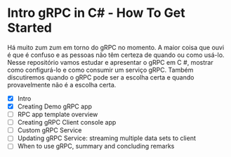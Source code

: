 # Intro gRPC in C# - How To Get Started


Há muito zum zum em torno do gRPC no momento. A maior coisa que ouvi é que é confuso e as pessoas não têm certeza de quando ou como usá-lo. Nesse repositório vamos estudar e apresentar o gRPC em C #, mostrar como configurá-lo e como consumir um serviço gRPC. Também discutiremos quando o gRPC pode ser a escolha certa e quando provavelmente não é a escolha certa. 

- [x] Intro
- [x] Creating Demo gRPC app
- [ ] RPC app template overview
- [ ] Creating gRPC Client console app
- [ ] Custom gRPC Service
- [ ] Updating gRPC Service: streaming multiple data sets to client
- [ ] When to use gRPC, summary and concluding remarks
